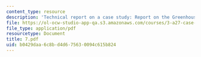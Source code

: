 ```yaml
---
content_type: resource
description: 'Technical report on a case study: Report on the Greenhouse Collapse.'
file: https://ol-ocw-studio-app-qa.s3.amazonaws.com/courses/3-a27-case-studies-in-forensic-metallurgy-fall-2007/b0429daa6c8bd4d675630094c615b824_7.pdf
file_type: application/pdf
resourcetype: Document
title: 7.pdf
uid: b0429daa-6c8b-d4d6-7563-0094c615b824
---
```

